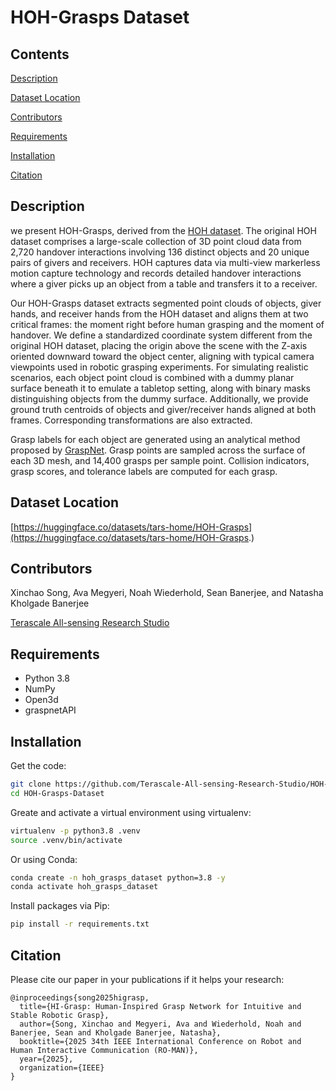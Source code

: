 # HOH-Grasps Dataset

## Contents

[Description](#description)

[Dataset Location](#dataset-location)

[Contributors](#contributors)

[Requirements](#requirements)

[Installation](#installation)

[Citation](#citation)

## Description

we present HOH-Grasps, derived from the [HOH dataset](https://tars-home.github.io/hohdataset/). The original HOH dataset comprises a large-scale collection of 3D point cloud data from 2,720 handover interactions involving 136 distinct objects and 20 unique pairs of givers and receivers. HOH captures data via multi-view markerless motion capture technology and records detailed handover interactions where a giver picks up an object from a table and transfers it to a receiver.

Our HOH-Grasps dataset extracts segmented point clouds of objects, giver hands, and receiver hands from the HOH dataset and aligns them at two critical frames: the moment right before human grasping and the moment of handover. We define a standardized coordinate system different from the original HOH dataset, placing the origin above the scene with the Z-axis oriented downward toward the object center, aligning with typical camera viewpoints used in robotic grasping experiments. For simulating realistic scenarios, each object point cloud is combined with a dummy planar surface beneath it to emulate a tabletop setting, along with binary masks distinguishing objects from the dummy surface. Additionally, we provide ground truth centroids of objects and giver/receiver hands aligned at both frames. Corresponding transformations are also extracted.

Grasp labels for each object are generated using an analytical method proposed by [GraspNet](https://graspnet.net/). Grasp points are sampled across the surface of each 3D mesh, and 14,400 grasps per sample point. Collision indicators, grasp scores, and tolerance labels are computed for each grasp.

## Dataset Location

[https://huggingface.co/datasets/tars-home/HOH-Grasps](https://huggingface.co/datasets/tars-home/HOH-Grasps.)

## Contributors

Xinchao Song, Ava Megyeri, Noah Wiederhold, Sean Banerjee, and Natasha Kholgade Banerjee

[Terascale All-sensing Research Studio](https://tars-home.github.io)

## Requirements

- Python 3.8
- NumPy
- Open3d
- graspnetAPI

## Installation

Get the code:

```bash
git clone https://github.com/Terascale-All-sensing-Research-Studio/HOH-Grasps-Dataset.git
cd HOH-Grasps-Dataset
```

Greate and activate a virtual environment using virtualenv:

```bash
virtualenv -p python3.8 .venv
source .venv/bin/activate
```

Or using Conda:

```bash
conda create -n hoh_grasps_dataset python=3.8 -y
conda activate hoh_grasps_dataset
```

Install packages via Pip:

```bash
pip install -r requirements.txt
```

## Citation
Please cite our paper in your publications if it helps your research:
```
@inproceedings{song2025higrasp,
  title={HI-Grasp: Human-Inspired Grasp Network for Intuitive and Stable Robotic Grasp},
  author={Song, Xinchao and Megyeri, Ava and Wiederhold, Noah and Banerjee, Sean and Kholgade Banerjee, Natasha},
  booktitle={2025 34th IEEE International Conference on Robot and Human Interactive Communication (RO-MAN)},
  year={2025},
  organization={IEEE}
}
```
